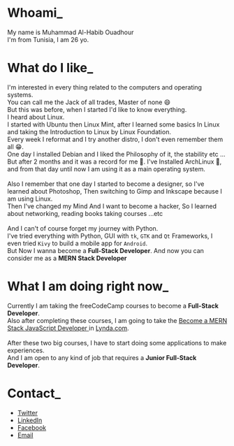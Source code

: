 # Whoami_
My name is Muhammad Al-Habib Ouadhour <br>
I'm from Tunisia, I am 26 yo.

# What do I like_
I'm interested in every thing related to the computers and operating systems.<br>
You can call me the Jack of all trades, Master of none 😄
<br>
But this was before, when I started I'd like to know everything.<br>
I heard about Linux.<br>
I started with Ubuntu then Linux Mint, after I learned some basics In Linux and taking the Introduction to Linux by Linux Foundation.<br>
Every week I reformat and I try another distro, I don't even remember them all 😁.<br>
One day I installed Debian and I liked the Philosophy of it, the stability etc ...<br>
But after 2 months and it was a record for me 🤪. I've Installed ArchLinux 🤝, and from that day until now I am using it as a main operating system.<br>
<br>
Also I remember that one day I started to become a designer, so I've learned about Photoshop, Then switching to Gimp and Inkscape because I am using Linux.<br>
Then I've changed my Mind And I want to become a hacker, So I learned about networking, reading books taking courses ...etc<br>
<br>
And I can't of course forget my journey with Python.<br>
I've tried everything with Python, GUI with `tk`, `GTK` and `Qt` Frameworks, I even tried `Kivy` to build a mobile app for `Android`.
<br>
But Now I wanna become a **Full-Stack Developer**.
And now you can consider me as a **MERN Stack Developer**
<br>
# What I am doing right now_
Currently I am taking the freeCodeCamp courses to become a **Full-Stack Developer**.<br>
Also after completing these courses, I am going to take the [Become a MERN Stack JavaScript Developer
](https://www.linkedin.com/learning/paths/become-a-mern-stack-javascript-developer) in [Lynda.com](https://www.lynda.com).<br>
<br>
After these two big courses, I have to start doing some applications to make experiences.<br>
And I am open to any kind of job that requires a **Junior Full-Stack Developer**.<br>

# Contact_
- [Twitter](https://www.twitter.com/HOuadhour)
- [LinkedIn](https://www.linkedin.com/in/houadhour)
- [Facebook](https://www.facebook.com/HOuadhour)
- [Email](mailto:HOuadhour@Yandex.com)

<!---
HOuadhour/HOuadhour is a ✨ special ✨ repository because its `README.md` (this file) appears on your GitHub profile.
You can click the Preview link to take a look at your changes.
--->
